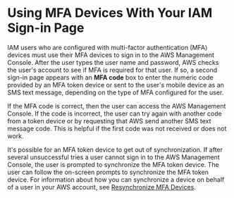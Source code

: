 # Using MFA Devices With Your IAM Sign\-in Page<a name="console_sign-in-mfa"></a>

IAM users who are configured with multi\-factor authentication \(MFA\) devices must use their MFA devices to sign in to the AWS Management Console\. After the user types the user name and password, AWS checks the user's account to see if MFA is required for that user\. If so, a second sign\-in page appears with an **MFA code** box to enter the numeric code provided by an MFA token device or sent to the user's mobile device as an SMS text message, depending on the type of MFA configured for the user\.

If the MFA code is correct, then the user can access the AWS Management Console\. If the code is incorrect, the user can try again with another code from a token device or by requesting that AWS send another SMS text message code\. This is helpful if the first code was not received or does not work\. 

It's possible for an MFA token device to get out of synchronization\. If after several unsuccessful tries a user cannot sign in to the AWS Management Console, the user is prompted to synchronize the MFA token device\. The user can follow the on\-screen prompts to synchronize the MFA token device\. For information about how you can synchronize a device on behalf of a user in your AWS account, see [Resynchronize MFA Devices](id_credentials_mfa_sync.md)\. 